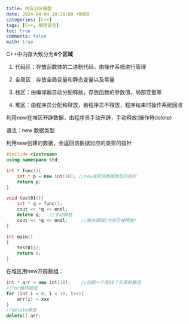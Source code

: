 ```yaml
title: 内存分区模型
date: 2024-04-04 10:26:00 +0800
categories: [C++]
tags: [C++, 编程语言]
toc: true 
comments: false
math: true
```



C++中内存大致分为**4个区域**

1. 代码区：存放函数体的二进制代码，由操作系统进行管理

2. 全局区：存放全局变量和静态变量以及常量

3. 栈区：由编译器自动分配释放，存放函数的参数值、局部变量等

4. 堆区：由程序员分配和释放，若程序员不释放，程序结束时操作系统回收

利用new在堆区开辟数据，由程序员手动开辟，手动释放(操作符delete)

语法：new 数据类型

利用new创建的数据，会返回该数据对应的类型的指针

```cpp
#include <iostream>
using namespace std;

int * func(){
    int * p = new int(10); //new返回该数据类型的指针
    return p;
}

void test01(){
    int * q = func();
    cout << *q << endl;
    delete q;   //手动释放
    cout << *q << endl;     //输出错误(内存已被释放)
}

int main()
{
    test01();
    return 0;
}
```

在堆区用new开辟数组：

```cpp
int * arr = new int[10];    //创建一个有10个元素的数组
//for循环赋值
for (int i = 0; i < 10; i++){
    arr[i] = xxx
}
//delete释放
delete[] arr;
```
